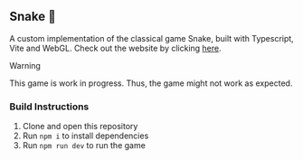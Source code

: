 ## Snake 🐍

A custom implementation of the classical game Snake, built with Typescript, Vite and WebGL. Check out the website by clicking [here](https://amodhakal.github.io/snake/).

> [!WARNING]  
> This game is work in progress. Thus, the game might not work as expected.

### Build Instructions

1. Clone and open this repository
2. Run `npm i` to install dependencies
3. Run `npm run dev` to run the game
